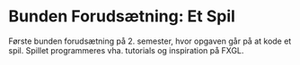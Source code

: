 # Bunden Forudsætning: Et Spil
Første bunden forudsætning på 2. semester, hvor opgaven går på at kode et spil. Spillet programmeres vha. tutorials og inspiration på FXGL.
